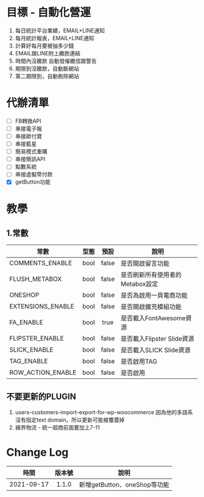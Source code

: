 # 目標 - 自動化營運

1. 每日統計平台業績，EMAIL+LINE通知
2. 每月統計報表，EMAIL+LINE通知
3. 計算好每月要被抽多少錢
4. EMAIL跟LINE附上繳款連結
5. 時間內沒繳款  自動發催繳信跟警告
6. 期限到沒繳款，自動斷網站
7. 第二期限到，自動刪除網站

# 代辦清單

- [ ] FB轉換API
- [ ] 串接電子報
- [ ] 串接歐付寶
- [ ] 串接藍星
- [ ] 簡易模式重購
- [ ] 串接簡訊API
- [ ] 點數系統
- [ ] 串接虛擬幣付款
- [X] getButton功能

# 教學

## 1.常數

常數               | 型態  | 預設  | 說明
-------------------|:-----:|:-----:|------------------------
COMMENTS_ENABLE    | bool  | false | 是否開啟留言功能
FLUSH_METABOX      | bool  | false | 是否刷新所有使用者的Metabox設定
ONESHOP            | bool  | false | 是否為啟用一頁電商功能
EXTENSIONS_ENABLE  | bool  | false | 是否開啟擴充模組功能
FA_ENABLE          | bool  | true  | 是否載入FontAwesome資源
FLIPSTER_ENABLE    | bool  | false | 是否載入Flipster Slide資源
SLICK_ENABLE       | bool  | false | 是否載入SLICK Slide資源
TAG_ENABLE         | bool  | false | 是否啟用TAG
ROW_ACTION_ENABLE  | bool  | false | 是否啟用




## 不要更新的PLUGIN

1. users-customers-import-export-for-wp-woocommerce
因為他的多語系沒有指定text domain，所以更新可能被覆蓋掉
2. 綠界物流 - 統一超商前面要加上7-11

# Change Log

時間            | 版本號 | 說明
----------------|:-----:|------------------------
2021-09-17      | 1.1.0 | 新增getButton、oneShop等功能
